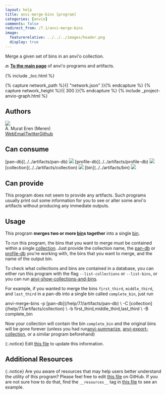 ```yaml
---
layout: help
title: anvi-merge-bins [program]
categories: [anvio]
comments: false
redirect_from: /7.1/anvi-merge-bins
image:
  featurerelative: ../../../images/header.png
  display: true
---
```


Merge a given set of bins in an anvi&#x27;o collection.

🔙 **[To the main page](../../)** of anvi'o programs and artifacts.


{% include _toc.html %}
<div id="svg" class="subnetwork"></div>
{% capture network_path %}{{ "network.json" }}{% endcapture %}
{% capture network_height %}{{ 300 }}{% endcapture %}
{% include _project-anvio-graph.html %}


## Authors

<div class="anvio-person"><div class="anvio-person-info"><div class="anvio-person-photo"><img class="anvio-person-photo-img" src="../../images/authors/meren.jpg" /></div><div class="anvio-person-info-box"><span class="anvio-person-name">A. Murat Eren (Meren)</span><div class="anvio-person-social-box"><a href="http://meren.org" class="person-social" target="_blank"><i class="fa fa-fw fa-home"></i>Web</a><a href="mailto:a.murat.eren@gmail.com" class="person-social" target="_blank"><i class="fa fa-fw fa-envelope-square"></i>Email</a><a href="http://twitter.com/merenbey" class="person-social" target="_blank"><i class="fa fa-fw fa-twitter-square"></i>Twitter</a><a href="http://github.com/meren" class="person-social" target="_blank"><i class="fa fa-fw fa-github"></i>Github</a></div></div></div></div>



## Can consume


<p style="text-align: left" markdown="1"><span class="artifact-r">[pan-db](../../artifacts/pan-db) <img src="../../images/icons/DB.png" class="artifact-icon-mini" /></span> <span class="artifact-r">[profile-db](../../artifacts/profile-db) <img src="../../images/icons/DB.png" class="artifact-icon-mini" /></span> <span class="artifact-r">[collection](../../artifacts/collection) <img src="../../images/icons/COLLECTION.png" class="artifact-icon-mini" /></span> <span class="artifact-r">[bin](../../artifacts/bin) <img src="../../images/icons/BIN.png" class="artifact-icon-mini" /></span></p>


## Can provide


This program does not seem to provide any artifacts. Such programs usually print out some information for you to see or alter some anvi'o artifacts without producing any immediate outputs.


## Usage


This program **merges two or more <span class="artifact-n">[bin](/help/7.1/artifacts/bin)</span>s together** into a single <span class="artifact-n">[bin](/help/7.1/artifacts/bin)</span>.

To run this program, the bins that you want to merge must be contained within a single <span class="artifact-n">[collection](/help/7.1/artifacts/collection)</span>. Just provide the collection name, the <span class="artifact-n">[pan-db](/help/7.1/artifacts/pan-db)</span> or <span class="artifact-n">[profile-db](/help/7.1/artifacts/profile-db)</span> you're working with, the bins that you want to merge, and the name of the output bin. 

To check what collections and bins are contained in a database, you can either run this program with the flag `--list-collections` or `--list-bins`, or you can run <span class="artifact-n">[anvi-show-collections-and-bins](/help/7.1/programs/anvi-show-collections-and-bins)</span>.

For example, if you wanted to merge the bins `first_third`, `middle_third`, and `last_third` in a pan-db into a single bin called `complete_bin`, just run 

<div class="codeblock" markdown="1">
anvi&#45;merge&#45;bins &#45;p <span class="artifact&#45;n">[pan&#45;db](/help/7.1/artifacts/pan&#45;db)</span> \
                &#45;C <span class="artifact&#45;n">[collection](/help/7.1/artifacts/collection)</span> \
                &#45;b first_third,middle_third,last_third \
                &#45;B complete_bin
</div>

Now your collection will contain the bin `complete_bin` and the original bins will be gone forever (unless you had run<span class="artifact-n">[anvi-summarize](/help/7.1/programs/anvi-summarize)</span>, <span class="artifact-n">[anvi-export-collection](/help/7.1/programs/anvi-export-collection)</span>, or a similar program beforehand)


{:.notice}
Edit [this file](https://github.com/merenlab/anvio/tree/master/anvio/docs/programs/anvi-merge-bins.md) to update this information.


## Additional Resources



{:.notice}
Are you aware of resources that may help users better understand the utility of this program? Please feel free to edit [this file](https://github.com/merenlab/anvio/tree/master/bin/anvi-merge-bins) on GitHub. If you are not sure how to do that, find the `__resources__` tag in [this file](https://github.com/merenlab/anvio/blob/master/bin/anvi-interactive) to see an example.
